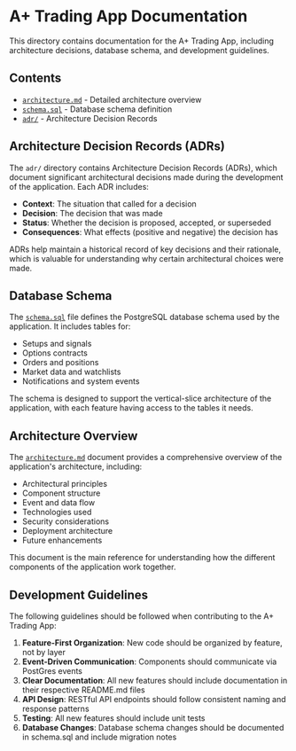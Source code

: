 # A+ Trading App Documentation

This directory contains documentation for the A+ Trading App, including architecture decisions, database schema, and development guidelines.

## Contents

- [`architecture.md`](./architecture.md) - Detailed architecture overview
- [`schema.sql`](./schema.sql) - Database schema definition
- [`adr/`](./adr/) - Architecture Decision Records

## Architecture Decision Records (ADRs)

The `adr/` directory contains Architecture Decision Records (ADRs), which document significant architectural decisions made during the development of the application. Each ADR includes:

- **Context**: The situation that called for a decision
- **Decision**: The decision that was made
- **Status**: Whether the decision is proposed, accepted, or superseded
- **Consequences**: What effects (positive and negative) the decision has

ADRs help maintain a historical record of key decisions and their rationale, which is valuable for understanding why certain architectural choices were made.

## Database Schema

The [`schema.sql`](./schema.sql) file defines the PostgreSQL database schema used by the application. It includes tables for:

- Setups and signals
- Options contracts
- Orders and positions
- Market data and watchlists
- Notifications and system events

The schema is designed to support the vertical-slice architecture of the application, with each feature having access to the tables it needs.

## Architecture Overview

The [`architecture.md`](./architecture.md) document provides a comprehensive overview of the application's architecture, including:

- Architectural principles
- Component structure
- Event and data flow
- Technologies used
- Security considerations
- Deployment architecture
- Future enhancements

This document is the main reference for understanding how the different components of the application work together.

## Development Guidelines

The following guidelines should be followed when contributing to the A+ Trading App:

1. **Feature-First Organization**: New code should be organized by feature, not by layer
2. **Event-Driven Communication**: Components should communicate via PostGres events
3. **Clear Documentation**: All new features should include documentation in their respective README.md files
4. **API Design**: RESTful API endpoints should follow consistent naming and response patterns
5. **Testing**: All new features should include unit tests
6. **Database Changes**: Database schema changes should be documented in schema.sql and include migration notes
